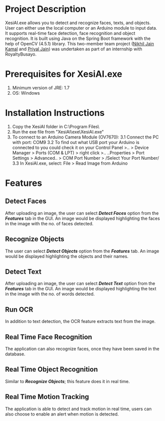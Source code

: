 # Project Description
XesiAI.exe allows you to detect and recognize faces, texts, and objects. User can either use the local computer or an Arduino module to input data. It supports real-time face detection, face recognition and object recognition. It is built using Java on the Spring Boot framework with the help of OpenCV (4.5.1) library. This two-member team project ([Nikhil Jain Kamal]( https://github.com/nikhil-jain-k ) and [Priyal Jain]( https://github.com/priyal-jain1 )) was undertaken as part of an internship with RoyaltyBusayo.

# Prerequisites for XesiAI.exe
1. Minimum version of JRE: 1.7
2. OS: Windows 

# Installation Instructions
1. Copy the XesiAI folder in C:\Program Files\
2. Run the exe file from "XesiAI\exe\XesiAI.exe"
3. To connect to an Arduino Camera Module (OV7670):
   3.1 Connect the PC with port: COM9
   3.2 To find out what USB port your Arduino is connected to
       you could check it on your Control Panel >..
       > Device Manager > Ports (COM & LPT) > right click >.. 
       ..Properties > Port Settings > Advanced.. 
       > COM Port Number > /Select Your Port Number/
   3.3 In XesiAI.exe, select: File > Read Image from Arduino
   
# Features
## Detect Faces ##
After uploading an image, the user can select ***Detect Faces*** option from the ***Features*** tab in the GUI. An image would be displayed highlighting the faces in the image with the no. of faces detected.

## Recognize Objects ##
The user can select ***Detect Objects*** option from the ***Features*** tab. An image would be displayed highlighting the objects and their names.

## Detect Text ##
After uploading an image, the user can select ***Detect Text*** option from the ***Features*** tab in the GUI. An image would be displayed highlighting the text in the image with the no. of words detected.

## Run OCR ## 
In addition to text detection, the OCR feature extracts text from the image.

## Real Time Face Recognition ##
The application can also recognize faces, once they have been saved in the database.

## Real Time Object Recognition ##
Similar to ***Recognize Objects***; this feature does it in real time.

## Real Time Motion Tracking ##
The application is able to detect and track motion in real time, users can also choose to enable an alert when motion is detected. 
